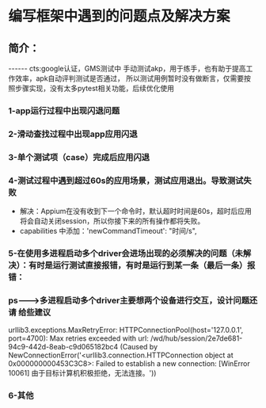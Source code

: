 # 编写框架中遇到的问题点及解决方案
## 简介：
------ cts:google认证，GMS测试中 手动测试akp，用于练手，也有助于提高工作效率，apk自动评判测试是否通过，
所以测试用例暂时没有做断言，仅需要按照步骤实现，没有太多pytest相关功能，后续优化使用

### 1-app运行过程中出现闪退问题

### 2-滑动查找过程中出现app应用闪退

### 3-单个测试项（case）完成后应用闪退

### 4-测试过程中遇到超过60s的应用场景，测试应用退出。导致测试失败
- 解决：Appium在没有收到下一个命令时，默认超时时间是60s，超时后应用将会自动关闭session，所以你接下来的所有操作都将失败。
- capabilities 中添加：'newCommandTimeout': "时间/s",

### 5-在使用多进程启动多个driver会进场出现的必须解决的问题（未解决）：有时是运行测试直接报错，有时是运行到某一条（最后一条）报错：
### ps--->多进程启动多个driver主要想两个设备进行交互，设计问题还请 给些建议
urllib3.exceptions.MaxRetryError: HTTPConnectionPool(host='127.0.0.1', port=4700): Max retries exceeded with url: /wd/hub/session/2e7de681-94c9-442d-8eab-c9d065182bc4 (Caused by NewConnectionError('<urllib3.connection.HTTPConnection object at 0x000000000453C3C8>: Failed to establish a new connection: [WinError 10061] 由于目标计算机积极拒绝，无法连接。'))

### 6-其他
   

